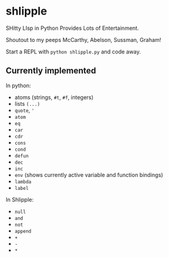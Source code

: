 # shlipple
SHitty LIsp in Python Provides Lots of Entertainment.

Shoutout to my peeps McCarthy, Abelson, Sussman, Graham!

Start a REPL with `python shlipple.py` and code away.

## Currently implemented

In python:

- atoms (strings, `#t`, `#f`, integers)
- lists `(...)`
- `quote`, `'`
- `atom`
- `eq`
- `car`
- `cdr`
- `cons`
- `cond`
- `defun`
- `dec`
- `inc`
- `env` (shows currently active variable and function bindings)
- `lambda`
- `label`

In Shlipple:

- `null`
- `and`
- `not`
- `append`
- `+`
- `-`
- `*`
